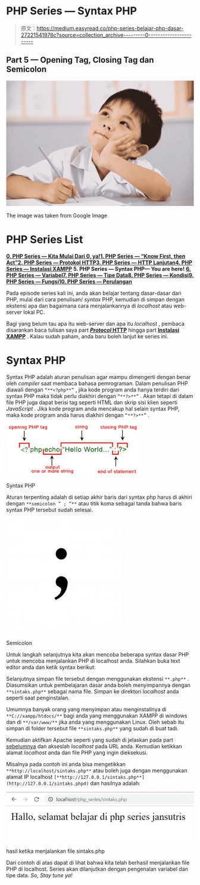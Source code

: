 # PHP Series — Syntax PHP

> 原文：<https://medium.easyread.co/php-series-belajar-php-dasar-27221541978c?source=collection_archive---------0----------------------->

## Part 5 — Opening Tag, Closing Tag dan Semicolon

![](img/1ff9f905666cd93a650b05dff00f43da.png)

The image was taken from Google Image

# PHP Series List

[**0\. PHP Series — Kita Mulai Dari 0, ya!**](https://medium.com/easyread/php-series-kita-mulai-dari-0-ya-25533e6d087e)[**1\. PHP Series — “Know First, then Act”**](https://medium.com/easyread/php-series-think-first-then-act-f1345edc3dea)[**2\. PHP Series — Protokol HTTP**](https://medium.com/easyread/php-series-protokol-http-6f1303940115)[**3\. PHP Series — HTTP Lanjutan**](https://medium.com/@jansutris10/php-series-http-lanjutan-a55e8ab4637d)[**4\. PHP Series — Instalasi XAMPP**](https://medium.com/easyread/php-series-instalasi-xampp-c19f1bf106a9) **5\. PHP Series — Syntax PHP— You are here!** [**6\. PHP Series — Variabel**](https://medium.com/easyread/php-series-variabel-3986f58b88d1)[**7\. PHP Series — Tipe Data**](https://medium.com/easyread/php-series-tipe-data-7d389bd5d5eb)[**8\. PHP Series — Kondisi**](https://medium.com/easyread/php-series-kondisi-33f8812a380d)[**9\. PHP Series — Fungsi**](https://medium.com/easyread/php-series-fungsi-4f44b612ab96)[**10\. PHP Series — Perulangan**](https://medium.com/easyread/php-series-perulangan-385d952e9c8a)

Pada episode series kali ini, anda akan belajar tentang dasar-dasar dari PHP, mulai dari cara penulisan/ *syntax* PHP, kemudian di simpan dengan ekstensi apa dan bagaimana cara menjalankannya di *localhost* atau web-server lokal PC.

Bagi yang belum tau apa itu web-server dan apa itu *localhost* , pembaca disarankan baca tulisan saya part [***Protocol* HTTP**](https://medium.com/easyread/php-series-protokol-http-6f1303940115) hingga part [**Instalasi XAMPP**](https://medium.com/easyread/php-series-instalasi-xampp-c19f1bf106a9) . Kalau sudah paham, anda baru boleh lanjut ke series ini.

# Syntax PHP

Syntax PHP adalah aturan penulisan agar mampu dimengerti dengan benar oleh *compiler* saat membaca bahasa pemrograman. Dalam penulisan PHP diawali dengan `“**<?php**”` , jika kode program anda hanya terdiri dari syntax PHP maka tidak perlu diakhiri dengan `“**?>**”` .
Akan tetapi di dalam file PHP juga dapat berisi tag seperti HTML dan skrip sisi klien seperti *JavaScript* . Jika kode program anda mencakup hal selain syntax PHP, maka kode program anda harus diakhiri dengan `“**?>**”` .

![](img/56d7a61ad8125cb2b65ef947d32a1a0a.png)

Syntax PHP

Aturan terpenting adalah di setiap akhir baris dari syntax php harus di akhiri dengan `**semicolon ” ; ”**` atau titik koma sebagai tanda bahwa baris syntax PHP tersebut sudah selesai.

![](img/b011d471d2c593e467574d8f03447a4c.png)

Semicolon

Untuk langkah selanjutnya kita akan mencoba beberapa syntax dasar PHP untuk mencoba menjalankan PHP di localhost anda. Silahkan buka text editor anda dan ketik syntax berikut:

Selanjutnya simpan file tersebut dengan menggunakan ekstensi `**.php**` . Diasumsikan untuk pembelajaran dasar anda boleh menyimpannya dengan `**sintaks.php**` sebagai nama file. Simpan ke direktori *localhost* anda seperti saat penginstalan.

Umumnya banyak orang yang menyimpan atau menginstallnya di `**C://xampp/htdocs/**` bagi anda yang menggunakan XAMPP di windows dan di `**/var/www/**` jika anda yang menggunakan Linux. Oleh sebab itu simpan di folder tersebut file `**sintaks.php**` yang sudah di buat tadi.

Kemudian aktifkan Apache seperti yang sudah di jelaskan pada part [sebelumnya](https://medium.com/easyread/php-series-instalasi-xampp-c19f1bf106a9) dan akseslah *localhost* pada URL anda. Kemudian ketikkan alamat *localhost* anda dan file PHP yang ingin dieksekusi.

Misalnya pada contoh ini anda bisa mengetikkan `**http://localhost/sintaks.php**` atau boleh juga dengan menggunakan alamat IP localhost `[**http://127.0.0.1/sintaks.php**](http://127.0.0.1/sintaks.phpd)` dan hasilnya adalah:

![](img/9926f18fca1b0f786ef71ddc94741b36.png)

hasil ketika menjalankan file sintaks.php

Dari contoh di atas dapat di lihat bahwa kita telah berhasil menjalankan file PHP di localhost. Series akan dilanjutkan dengan pengenalan variabel dan tipe data. *So, Stay tune ya!*